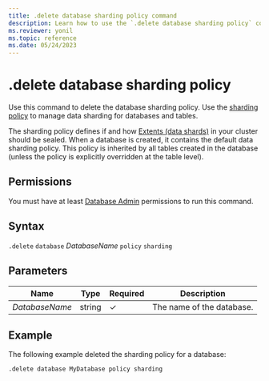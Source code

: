 ```yaml
---
title: .delete database sharding policy command
description: Learn how to use the `.delete database sharding policy` command to delete the database sharding policy.
ms.reviewer: yonil
ms.topic: reference
ms.date: 05/24/2023
---
```

# .delete database sharding policy

Use this command to delete the database sharding policy. Use the [sharding policy](../management/shardingpolicy.md) to manage data sharding for databases and tables.  

The sharding policy defines if and how [Extents (data shards)](../management/extents-overview.md) in your cluster should be sealed. When a database is created, it contains the default data sharding policy. This policy is inherited by all tables created in the database (unless the policy is explicitly overridden at the table level).

## Permissions

You must have at least [Database Admin](access-control/role-based-access-control.md) permissions to run this command.

## Syntax

`.delete` `database` *DatabaseName* `policy` `sharding`

## Parameters

|Name|Type|Required|Description|
|--|--|--|--|
|*DatabaseName*|string|&check;|The name of the database.|

## Example

The following example deleted the sharding policy for a database:

```kusto
.delete database MyDatabase policy sharding 
```

